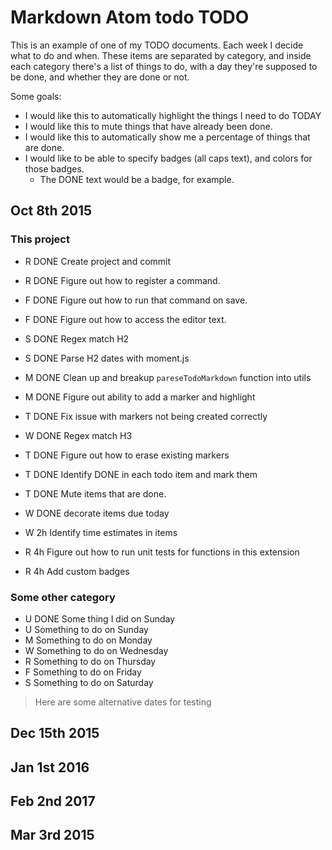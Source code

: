 # Markdown Atom todo TODO

This is an example of one of my TODO documents. Each week I decide what to do
and when. These items are separated by category, and inside each category
there's a list of things to do, with a day they're supposed to be done, and
whether they are done or not.

Some goals:
- I would like this to automatically highlight the things I need to do TODAY
- I would like this to mute things that have already been done.
- I would like this to automatically show me a percentage of things that are done.
- I would like to be able to specify badges (all caps text), and colors for those badges.
  - The DONE text would be a badge, for example.

## Oct 8th 2015

### This project

- R   DONE  Create project and commit
- R   DONE  Figure out how to register a command.
- F   DONE  Figure out how to run that command on save.
- F   DONE  Figure out how to access the editor text.
- S   DONE  Regex match H2
- S   DONE  Parse H2 dates with moment.js

- M   DONE  Clean up and breakup `pareseTodoMarkdown` function into utils
- M   DONE  Figure out ability to add a marker and highlight

- T   DONE  Fix issue with markers not being created correctly
- W   DONE  Regex match H3
- T   DONE  Figure out how to erase existing markers
- T   DONE  Identify DONE in each todo item and mark them
- T   DONE  Mute items that are done.

- W   DONE  decorate items due today
- W   2h  Identify time estimates in items
- R   4h  Figure out how to run unit tests for functions in this extension
- R   4h  Add custom badges

### Some other category

- U   DONE  Some thing I did on Sunday
- U   Something to do on Sunday
- M   Something to do on Monday
- W   Something to do on Wednesday
- R   Something to do on Thursday
- F   Something to do on Friday
- S   Something to do on Saturday

> Here are some alternative dates for testing
## Dec 15th 2015

## Jan 1st 2016

## Feb 2nd 2017

## Mar 3rd 2015
